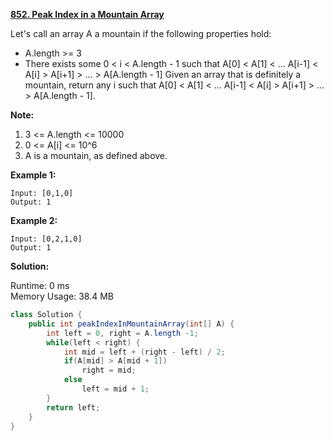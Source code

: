 **[852. Peak Index in a Mountain Array](https://leetcode.com/problems/peak-index-in-a-mountain-array/)**

Let's call an array A a mountain if the following properties hold:

* A.length >= 3
* There exists some 0 < i < A.length - 1 such that A[0] < A[1] < ... A[i-1] < A[i] > A[i+1] > ... > A[A.length - 1]
Given an array that is definitely a mountain, return any i such that A[0] < A[1] < ... A[i-1] < A[i] > A[i+1] > ... > A[A.length - 1].

**Note:**

1. 3 <= A.length <= 10000
2. 0 <= A[i] <= 10^6
3. A is a mountain, as defined above.

**Example 1:**

```
Input: [0,1,0]
Output: 1
```

**Example 2:**

```
Input: [0,2,1,0]
Output: 1
```

**Solution:**

Runtime: 0 ms<br/>
Memory Usage: 38.4 MB

```java
class Solution {
    public int peakIndexInMountainArray(int[] A) {
        int left = 0, right = A.length -1;
        while(left < right) {
            int mid = left + (right - left) / 2;
            if(A[mid] > A[mid + 1])
                right = mid;
            else 
                left = mid + 1;
        }
        return left;
    }
}
```